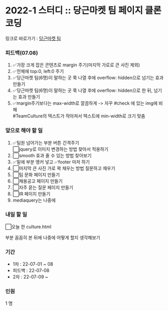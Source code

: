 <h1>
  2022-1 스터디 :: 당근마켓 팀 페이지 클론코딩
</h1>

링크로 바로가기 : <a href="https://kwakminjung.github.io/Clonecoding/">당근마켓 팀<a>

<h3>피드백(07.08)</h3>
<ol>
  <li>✅가장 크게 잡은 콘텐츠로 margin 주기(마지막 가로로 큰 사진 제외)</li>
  <li>✅전체에 top:0, left:0 주기</li>
  <li>✅당근마켓 팀(6명)이 말하는 곳 쭉 나열 후에 overflow: hidden으로 넘기는 효과 만들기</li>
  <li>✅당근마켓 팀(6명)이 말하는 곳 쭉 나열 후에 overflow: hidden으로 한 뒤, 넘기는 효과 만들기</li>
  <li>✅margin주기보다는 max-width로 깔끔하게 -> 자꾸 #check 에 있는 img에 비해<br> #TeamCulture의 텍스트가 작아져서 텍스트에 min-width로 크기 맞춤</li>
</ol>

<h3>앞으로 해야 할 일</h3>
<ol>
  <li>✅팀원 넘어가는 부분 버튼 간격주기 <br>⬜jquery로 이미지 변경하는 방법 찾아서 적용하기</li>
  <li>⬜smooth 효과 줄 수 있는 방법 찾아보기</li>
  <li>✅밑에 부분 앵커 넣고 ✅footer 마저 하기</li>
  <li>⬜마지막 큰 사진 가로 꽉 채우는 방법 질문하고 채우기</li>
  <li>⬜팀 문화 페이지 만들기</li>
  <li>⬜채용공고 페이지 만들기</li>
  <li>⬜자주 묻는 질문 페이지 만들기</li>
  <li>⬜IR 페이지 만들기</li>
  <li>mediaquery는 나중에</li>
</ol>

<h3>내일 할 일</h3>
<p>⬜오늘 한 culture.html <section> 부분 꼼꼼히 본 뒤에 나중에 어떻게 할지 생각해보기</p>

<h3>기간</h3>
<ul>
  <li>1차 : 22-07-01 ~ 08</li>
  <li>피드백 : 22-07-08</li>
  <li>2차 : 22-07-09 ~ </li>
</ul>
<h3>인원 </h3>1 명
